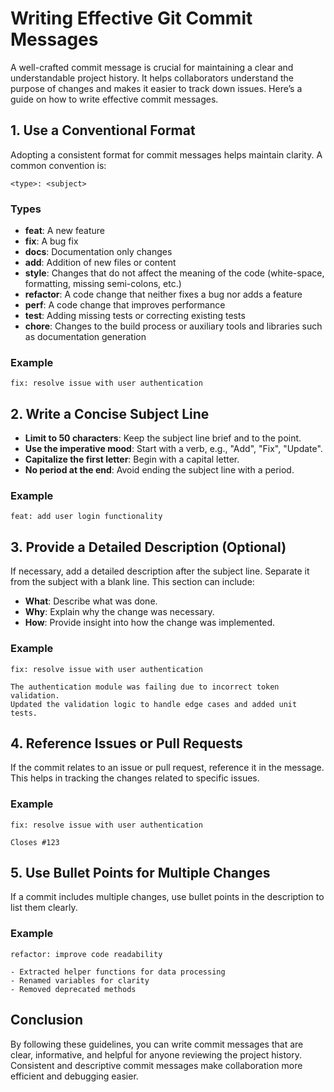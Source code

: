 # Writing Effective Git Commit Messages

A well-crafted commit message is crucial for maintaining a clear and understandable project history. It helps collaborators understand the purpose of changes and makes it easier to track down issues. Here’s a guide on how to write effective commit messages.

## 1. Use a Conventional Format

Adopting a consistent format for commit messages helps maintain clarity. A common convention is:

```
<type>: <subject>
```

### Types

- **feat**: A new feature
- **fix**: A bug fix
- **docs**: Documentation only changes
- **add**: Addition of new files or content
- **style**: Changes that do not affect the meaning of the code (white-space, formatting, missing semi-colons, etc.)
- **refactor**: A code change that neither fixes a bug nor adds a feature
- **perf**: A code change that improves performance
- **test**: Adding missing tests or correcting existing tests
- **chore**: Changes to the build process or auxiliary tools and libraries such as documentation generation

### Example

```
fix: resolve issue with user authentication
```

## 2. Write a Concise Subject Line

- **Limit to 50 characters**: Keep the subject line brief and to the point.
- **Use the imperative mood**: Start with a verb, e.g., "Add", "Fix", "Update".
- **Capitalize the first letter**: Begin with a capital letter.
- **No period at the end**: Avoid ending the subject line with a period.

### Example

```
feat: add user login functionality
```

## 3. Provide a Detailed Description (Optional)

If necessary, add a detailed description after the subject line. Separate it from the subject with a blank line. This section can include:

- **What**: Describe what was done.
- **Why**: Explain why the change was necessary.
- **How**: Provide insight into how the change was implemented.

### Example

```
fix: resolve issue with user authentication

The authentication module was failing due to incorrect token validation.
Updated the validation logic to handle edge cases and added unit tests.
```

## 4. Reference Issues or Pull Requests

If the commit relates to an issue or pull request, reference it in the message. This helps in tracking the changes related to specific issues.

### Example

```
fix: resolve issue with user authentication

Closes #123
```

## 5. Use Bullet Points for Multiple Changes

If a commit includes multiple changes, use bullet points in the description to list them clearly.

### Example

```
refactor: improve code readability

- Extracted helper functions for data processing
- Renamed variables for clarity
- Removed deprecated methods
```

## Conclusion

By following these guidelines, you can write commit messages that are clear, informative, and helpful for anyone reviewing the project history. Consistent and descriptive commit messages make collaboration more efficient and debugging easier.